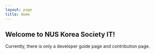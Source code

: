 ```yaml
---
layout: page
title: Home
---
```


## Welcome to NUS Korea Society IT!

Currently, there is only a developer guide page and contribution page.